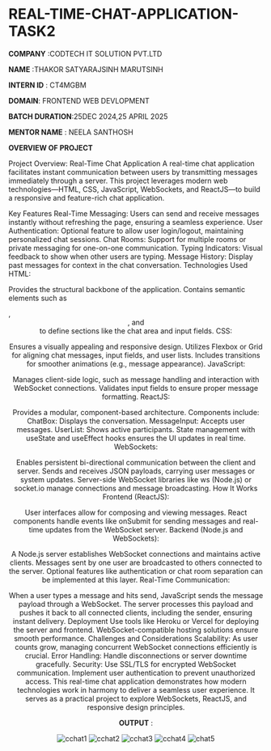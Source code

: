 # REAL-TIME-CHAT-APPLICATION-TASK2

**COMPANY** :CODTECH IT SOLUTION PVT.LTD

**NAME**  :THAKOR SATYARAJSINH MARUTSINH

**INTERN ID** : CT4MGBM

**DOMAIN**: FRONTEND WEB DEVLOPMENT

**BATCH DURATION**:25DEC 2024,25 APRIL 2025

**MENTOR NAME** : NEELA SANTHOSH

**OVERVIEW OF PROJECT**

Project Overview: Real-Time Chat Application
A real-time chat application facilitates instant communication between users by transmitting messages immediately through a server. This project leverages modern web technologies—HTML, CSS, JavaScript, WebSockets, and ReactJS—to build a responsive and feature-rich chat application.

Key Features
Real-Time Messaging:
Users can send and receive messages instantly without refreshing the page, ensuring a seamless experience.
User Authentication:
Optional feature to allow user login/logout, maintaining personalized chat sessions.
Chat Rooms:
Support for multiple rooms or private messaging for one-on-one communication.
Typing Indicators:
Visual feedback to show when other users are typing.
Message History:
Display past messages for context in the chat conversation.
Technologies Used
HTML:

Provides the structural backbone of the application.
Contains semantic elements such as <div>, <header>, and <footer> to define sections like the chat area and input fields.
CSS:

Ensures a visually appealing and responsive design.
Utilizes Flexbox or Grid for aligning chat messages, input fields, and user lists.
Includes transitions for smoother animations (e.g., message appearance).
JavaScript:

Manages client-side logic, such as message handling and interaction with WebSocket connections.
Validates input fields to ensure proper message formatting.
ReactJS:

Provides a modular, component-based architecture.
Components include:
ChatBox: Displays the conversation.
MessageInput: Accepts user messages.
UserList: Shows active participants.
State management with useState and useEffect hooks ensures the UI updates in real time.
WebSockets:

Enables persistent bi-directional communication between the client and server.
Sends and receives JSON payloads, carrying user messages or system updates.
Server-side WebSocket libraries like ws (Node.js) or socket.io manage connections and message broadcasting.
How It Works
Frontend (ReactJS):

User interfaces allow for composing and viewing messages.
React components handle events like onSubmit for sending messages and real-time updates from the WebSocket server.
Backend (Node.js and WebSockets):

A Node.js server establishes WebSocket connections and maintains active clients.
Messages sent by one user are broadcasted to others connected to the server.
Optional features like authentication or chat room separation can be implemented at this layer.
Real-Time Communication:

When a user types a message and hits send, JavaScript sends the message payload through a WebSocket.
The server processes this payload and pushes it back to all connected clients, including the sender, ensuring instant delivery.
Deployment
Use tools like Heroku or Vercel for deploying the server and frontend.
WebSocket-compatible hosting solutions ensure smooth performance.
Challenges and Considerations
Scalability: As user counts grow, managing concurrent WebSocket connections efficiently is crucial.
Error Handling: Handle disconnections or server downtime gracefully.
Security: Use SSL/TLS for encrypted WebSocket communication. Implement user authentication to prevent unauthorized access.
This real-time chat application demonstrates how modern technologies work in harmony to deliver a seamless user experience. It serves as a practical project to explore WebSockets, ReactJS, and responsive design principles.

**OUTPUT** :

![cchat1](https://github.com/user-attachments/assets/ea4cd3ff-a0f4-4df9-8b9e-4fbfb01cb7a1)
![cchat2](https://github.com/user-attachments/assets/18b922cc-fbdd-4e6d-8744-54b34a137600)
![cchat3](https://github.com/user-attachments/assets/3008fcf1-df1e-463d-92cc-3ef2c8ed8861)
![cchat4](https://github.com/user-attachments/assets/d1fcd6c8-a239-4690-a37e-8f796689e2af)
![chat5](https://github.com/user-attachments/assets/603a2385-7a26-48fa-b9d5-a63be3bec4ef)











